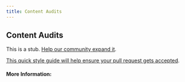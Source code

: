 ```yaml
---
title: Content Audits
---
```


## Content Audits

This is a stub. [Help our community expand it](https://github.com/freecodecamp/guides/tree/master/src/pages/articles/user-experience-design/content-audits/index.md).

[This quick style guide will help ensure your pull request gets accepted](https://github.com/freeCodeCamp/guides/blob/master/README.md).

<!-- The article goes here, in GitHub-flavored Markdown. Feel free to add YouTube videos, images, and CodePen/JSBin embeds  -->

#### More Information:
<!-- Please add any articles you think might be helpful to read before writing the article -->


